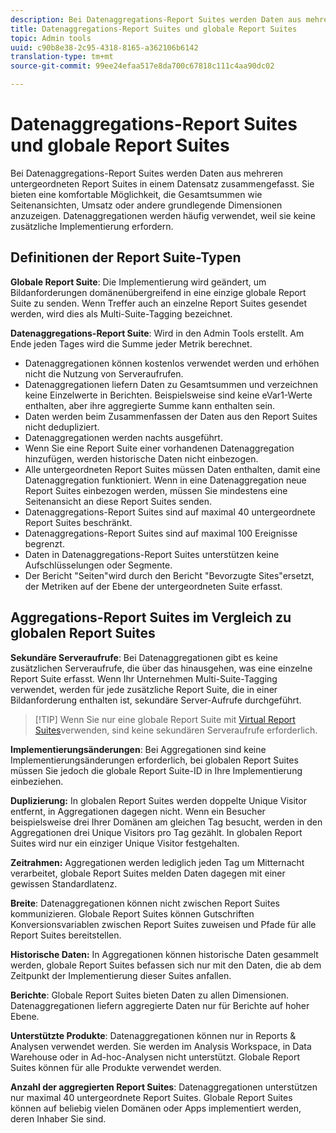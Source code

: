```yaml
---
description: Bei Datenaggregations-Report Suites werden Daten aus mehreren untergeordneten Report Suites in einem Datensatz zusammengefasst.
title: Datenaggregations-Report Suites und globale Report Suites
topic: Admin tools
uuid: c90b8e38-2c95-4318-8165-a362106b6142
translation-type: tm+mt
source-git-commit: 99ee24efaa517e8da700c67818c111c4aa90dc02

---
```



# Datenaggregations-Report Suites und globale Report Suites

Bei Datenaggregations-Report Suites werden Daten aus mehreren untergeordneten Report Suites in einem Datensatz zusammengefasst. Sie bieten eine komfortable Möglichkeit, die Gesamtsummen wie Seitenansichten, Umsatz oder andere grundlegende Dimensionen anzuzeigen. Datenaggregationen werden häufig verwendet, weil sie keine zusätzliche Implementierung erfordern.

## Definitionen der Report Suite-Typen

**Globale Report Suite**: Die Implementierung wird geändert, um Bildanforderungen domänenübergreifend in eine einzige globale Report Suite zu senden. Wenn Treffer auch an einzelne Report Suites gesendet werden, wird dies als Multi-Suite-Tagging bezeichnet.

**Datenaggregations-Report Suite**: Wird in den Admin Tools erstellt. Am Ende jeden Tages wird die Summe jeder Metrik berechnet.

* Datenaggregationen können kostenlos verwendet werden und erhöhen nicht die Nutzung von Serveraufrufen.
* Datenaggregationen liefern Daten zu Gesamtsummen und verzeichnen keine Einzelwerte in Berichten. Beispielsweise sind keine eVar1-Werte enthalten, aber ihre aggregierte Summe kann enthalten sein.
* Daten werden beim Zusammenfassen der Daten aus den Report Suites nicht dedupliziert.
* Datenaggregationen werden nachts ausgeführt.
* Wenn Sie eine Report Suite einer vorhandenen Datenaggregation hinzufügen, werden historische Daten nicht einbezogen.
* Alle untergeordneten Report Suites müssen Daten enthalten, damit eine Datenaggregation funktioniert. Wenn in eine Datenaggregation neue Report Suites einbezogen werden, müssen Sie mindestens eine Seitenansicht an diese Report Suites senden.
* Datenaggregations-Report Suites sind auf maximal 40 untergeordnete Report Suites beschränkt.
* Datenaggregations-Report Suites sind auf maximal 100 Ereignisse begrenzt.
* Daten in Datenaggregations-Report Suites unterstützen keine Aufschlüsselungen oder Segmente.
* Der Bericht "Seiten"wird durch den Bericht "Bevorzugte Sites"ersetzt, der Metriken auf der Ebene der untergeordneten Suite erfasst.

## Aggregations-Report Suites im Vergleich zu globalen Report Suites

**Sekundäre Serveraufrufe**: Bei Datenaggregationen gibt es keine zusätzlichen Serveraufrufe, die über das hinausgehen, was eine einzelne Report Suite erfasst. Wenn Ihr Unternehmen Multi-Suite-Tagging verwendet, werden für jede zusätzliche Report Suite, die in einer Bildanforderung enthalten ist, sekundäre Server-Aufrufe durchgeführt.

> [!TIP] Wenn Sie nur eine globale Report Suite mit [Virtual Report Suites](../../components/vrs/vrs-considerations.md)verwenden, sind keine sekundären Serveraufrufe erforderlich.

**Implementierungsänderungen**: Bei Aggregationen sind keine Implementierungsänderungen erforderlich, bei globalen Report Suites müssen Sie jedoch die globale Report Suite-ID in Ihre Implementierung einbeziehen.

**Duplizierung:** In globalen Report Suites werden doppelte Unique Visitor entfernt, in Aggregationen dagegen nicht. Wenn ein Besucher beispielsweise drei Ihrer Domänen am gleichen Tag besucht, werden in den Aggregationen drei Unique Visitors pro Tag gezählt. In globalen Report Suites wird nur ein einziger Unique Visitor festgehalten.

**Zeitrahmen:** Aggregationen werden lediglich jeden Tag um Mitternacht verarbeitet, globale Report Suites melden Daten dagegen mit einer gewissen Standardlatenz.

**Breite**: Datenaggregationen können nicht zwischen Report Suites kommunizieren. Globale Report Suites können Gutschriften Konversionsvariablen zwischen Report Suites zuweisen und Pfade für alle Report Suites bereitstellen.

**Historische Daten:** In Aggregationen können historische Daten gesammelt werden, globale Report Suites befassen sich nur mit den Daten, die ab dem Zeitpunkt der Implementierung dieser Suites anfallen.

**Berichte**: Globale Report Suites bieten Daten zu allen Dimensionen. Datenaggregationen liefern aggregierte Daten nur für Berichte auf hoher Ebene.

**Unterstützte Produkte**: Datenaggregationen können nur in Reports &amp; Analysen verwendet werden. Sie werden im Analysis Workspace, in Data Warehouse oder in Ad-hoc-Analysen nicht unterstützt. Globale Report Suites können für alle Produkte verwendet werden.

**Anzahl der aggregierten Report Suites**: Datenaggregationen unterstützen nur maximal 40 untergeordnete Report Suites. Globale Report Suites können auf beliebig vielen Domänen oder Apps implementiert werden, deren Inhaber Sie sind.
